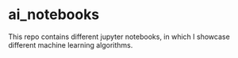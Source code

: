 # ai_notebooks
This repo contains different jupyter notebooks, in which I showcase different machine learning algorithms.
